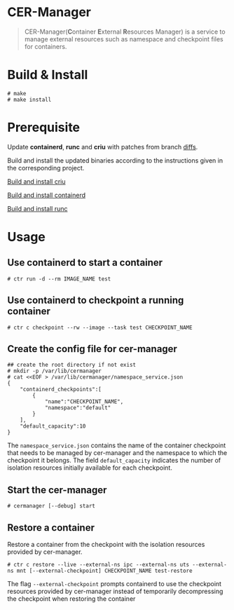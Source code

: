 # CER-Manager

> CER-Manager(**C**ontainer **E**xternal **R**esources Manager) is a service to manage external resources such as namespace and checkpoint files for containers.

# Build & Install

```
# make
# make install
```

# Prerequisite 

Update **containerd**, **runc** and **criu** with patches from branch [diffs](https://github.com/YLonely/cer-manager/tree/diffs).

Build and install the updated binaries according to the instructions given in the corresponding project.

[Build and install criu](https://criu.org/Installation)

[Build and install containerd](https://github.com/containerd/containerd/blob/master/BUILDING.md#build-containerd)

[Build and install runc](https://github.com/opencontainers/runc#building)

# Usage

## Use containerd to start a container

```
# ctr run -d --rm IMAGE_NAME test
```

## Use containerd to checkpoint a running container

```
# ctr c checkpoint --rw --image --task test CHECKPOINT_NAME
```

## Create the config file for cer-manager

```
## create the root directory if not exist
# mkdir -p /var/lib/cermanager 
# cat <<EOF > /var/lib/cermanager/namespace_service.json
{
    "containerd_checkpoints":[
        {
            "name":"CHECKPOINT_NAME",
            "namespace":"default"
        }
    ],
    "default_capacity":10
}
```

The `namespace_service.json` contains the name of the container checkpoint that needs to be managed by cer-manager and the namespace to which the checkpoint it belongs. 
The field `default_capacity` indicates the number of isolation resources initially available for each checkpoint.

## Start the cer-manager
```
# cermanager [--debug] start
```

## Restore a container
Restore a container from the checkpoint with the isolation resources provided by cer-manager.

```
# ctr c restore --live --external-ns ipc --external-ns uts --external-ns mnt [--external-checkpoint] CHECKPOINT_NAME test-restore
```

The flag `--external-checkpoint` prompts containerd to use the checkpoint resources provided by cer-manager instead of temporarily decompressing the checkpoint when restoring the container